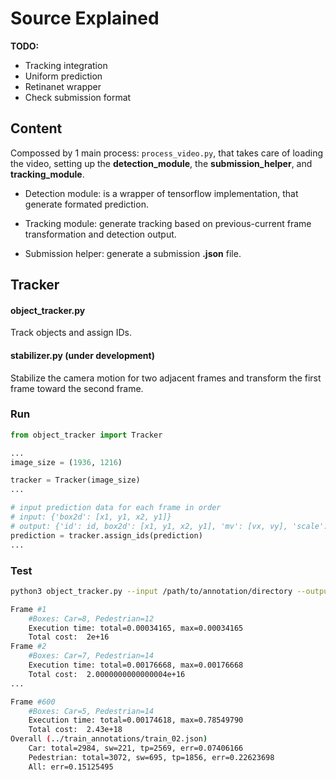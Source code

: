 # Source Explained

**TODO:**

- Tracking integration
- Uniform prediction
- Retinanet wrapper
- Check submission format

## Content
Compossed by 1 main process: ```process_video.py```, that takes care of loading the video, setting up the **detection_module**, the **submission_helper**, and **tracking_module**.

- Detection module: is a wrapper of tensorflow implementation, that generate formated prediction.

- Tracking module: generate tracking based on previous-current frame transformation and detection output.

- Submission helper: generate a submission **.json** file.

## Tracker
#### object_tracker.py

Track objects and assign IDs.

#### stabilizer.py (under development)

Stabilize the camera motion for two adjacent frames and transform the first frame toward the second frame.

### Run

```python
from object_tracker import Tracker

...
image_size = (1936, 1216)

tracker = Tracker(image_size)
...

# input prediction data for each frame in order
# input: {'box2d': [x1, y1, x2, y1]}
# output: {'id': id, box2d': [x1, y1, x2, y1], 'mv': [vx, vy], 'scale': [sx, sy], 'occlusion': number_of_occlusions}
prediction = tracker.assign_ids(prediction)
...
```

### Test

```bash
python3 object_tracker.py --input /path/to/annotation/directory --output /path/to/output.json

Frame #1
    #Boxes: Car=8, Pedestrian=12
    Execution time: total=0.00034165, max=0.00034165
    Total cost:  2e+16
Frame #2
    #Boxes: Car=7, Pedestrian=14
    Execution time: total=0.00176668, max=0.00176668
    Total cost:  2.0000000000000004e+16
...

Frame #600
    #Boxes: Car=5, Pedestrian=14
    Execution time: total=0.00174618, max=0.78549790
    Total cost:  2.43e+18
Overall (../train_annotations/train_02.json)
    Car: total=2984, sw=221, tp=2569, err=0.07406166
    Pedestrian: total=3072, sw=695, tp=1856, err=0.22623698
    All: err=0.15125495
```